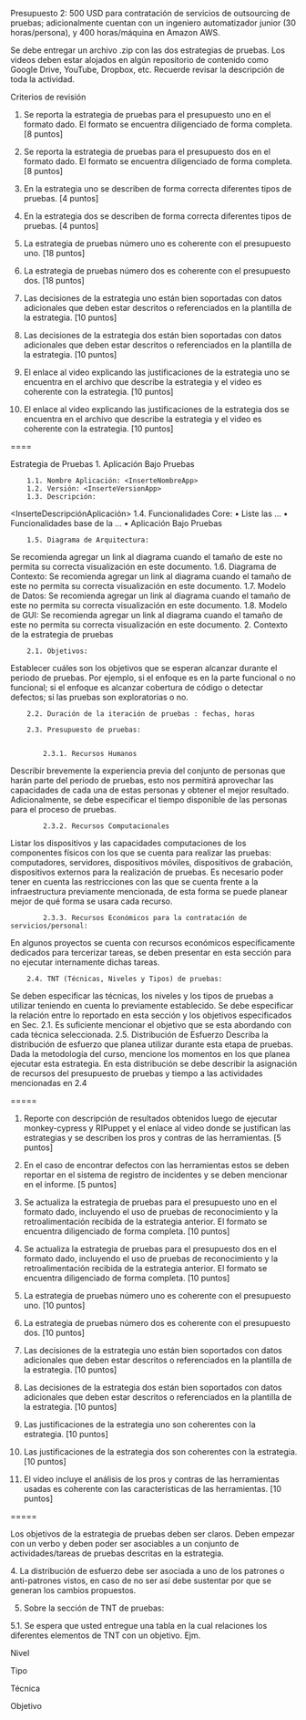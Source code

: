 Presupuesto 2: 500 USD para contratación de servicios de outsourcing de pruebas; adicionalmente cuentan con un ingeniero automatizador junior (30 horas/persona), y 400 horas/máquina en Amazon AWS.

Se debe entregar un archivo .zip con las dos estrategias de pruebas. Los videos deben estar alojados en algún repositorio de contenido como Google Drive, YouTube, Dropbox, etc. Recuerde revisar la descripción de toda la actividad.

Criterios de revisión

1. Se reporta la estrategia de pruebas para el presupuesto uno en el formato dado. El formato se encuentra diligenciado de forma completa. [8 puntos]

2. Se reporta la estrategia de pruebas para el presupuesto dos en el formato dado. El formato se encuentra diligenciado de forma completa. [8 puntos]

3. En la estrategia uno se describen de forma correcta diferentes tipos de pruebas. [4 puntos]

4. En la estrategia dos se describen de forma correcta diferentes tipos de pruebas. [4 puntos]

5. La estrategia de pruebas número uno es coherente con el presupuesto uno. [18 puntos]

6. La estrategia de pruebas número dos es coherente con el presupuesto dos. [18 puntos]

7. Las decisiones de la estrategia uno están bien soportadas con datos adicionales que deben estar descritos o referenciados en la plantilla de la estrategia. [10 puntos]

8. Las decisiones de la estrategia dos están bien soportadas con datos adicionales que deben estar descritos o referenciados en la plantilla de la estrategia. [10 puntos]

9. El enlace al video explicando las justificaciones de la estrategia uno se encuentra en el archivo que describe la estrategia y el video es coherente con la estrategia. [10 puntos]

10. El enlace al video explicando las justificaciones de la estrategia dos se encuentra en el archivo que describe la estrategia y el video es coherente con la estrategia. [10 puntos]

====

Estrategia de Pruebas 1. Aplicación Bajo Pruebas

        1.1. Nombre Aplicación: <InserteNombreApp>
        1.2. Versión: <InserteVersionApp>
        1.3. Descripción:

<InserteDescripciónAplicación>
1.4. Funcionalidades Core:
• Liste las …
• Funcionalidades base de la …
• Aplicación Bajo Pruebas

        1.5. Diagrama de Arquitectura:

<InserteDiagramaDeArquitectura>
Se recomienda agregar un link al diagrama cuando el tamaño de este no permita su correcta visualización en este documento.
        1.6. Diagrama de Contexto:
<InserteDiagramaDeContexto>
Se recomienda agregar un link al diagrama cuando el tamaño de este no permita su correcta visualización en este documento.
        1.7. Modelo de Datos:
<InserteModeloDeDatos>
Se recomienda agregar un link al diagrama cuando el tamaño de este no permita su correcta visualización en este documento.
        1.8. Modelo de GUI:
<InserteModeloDeGUI>
Se recomienda agregar un link al diagrama cuando el tamaño de este no permita su correcta visualización en este documento.
    2.  Contexto de la estrategia de pruebas

        2.1. Objetivos:

Establecer cuáles son los objetivos que se esperan alcanzar durante el periodo de pruebas. Por ejemplo, si el enfoque es en la parte funcional o no funcional; si el enfoque es alcanzar cobertura de código o detectar defectos; si las pruebas son exploratorias o no.

        2.2. Duración de la iteración de pruebas : fechas, horas

        2.3. Presupuesto de pruebas:


            2.3.1. Recursos Humanos

Describir brevemente la experiencia previa del conjunto de personas que harán parte del periodo de pruebas, esto nos permitirá aprovechar las capacidades de cada una de estas personas y obtener el mejor resultado. Adicionalmente, se debe especificar el tiempo disponible de las personas para el proceso de pruebas.

            2.3.2. Recursos Computacionales

Listar los dispositivos y las capacidades computaciones de los componentes físicos con los que se cuenta para realizar las pruebas: computadores, servidores, dispositivos móviles, dispositivos de grabación, dispositivos externos para la realización de pruebas.
Es necesario poder tener en cuenta las restricciones con las que se cuenta frente a la infraestructura previamente mencionada, de esta forma se puede planear mejor de qué forma se usara cada recurso.

            2.3.3. Recursos Económicos para la contratación de servicios/personal:

En algunos proyectos se cuenta con recursos económicos específicamente dedicados para tercerizar tareas, se deben presentar en esta sección para no ejecutar internamente dichas tareas.

        2.4. TNT (Técnicas, Niveles y Tipos) de pruebas:

Se deben especificar las técnicas, los niveles y los tipos de pruebas a utilizar teniendo en cuenta lo previamente establecido. Se debe especificar la relación entre lo reportado en esta sección y los objetivos especificados en Sec. 2.1. Es suficiente mencionar el objetivo que se esta abordando con cada técnica seleccionada.
2.5. Distribución de Esfuerzo
Describa la distribución de esfuerzo que planea utilizar durante esta etapa de pruebas. Dada la metodología del curso, mencione los momentos en los que planea ejecutar esta estrategia. En esta distribución se debe describir la asignación de recursos del presupuesto de pruebas y tiempo a las actividades mencionadas en 2.4

=====

1. Reporte con descripción de resultados obtenidos luego de ejecutar monkey-cypress y RIPuppet y el enlace al video donde se justifican las estrategias y se describen los pros y contras de las herramientas. [5 puntos]

2. En el caso de encontrar defectos con las herramientas estos se deben reportar en el sistema de registro de incidentes y se deben mencionar en el informe. [5 puntos]

3. Se actualiza la estrategia de pruebas para el presupuesto uno en el formato dado, incluyendo el uso de pruebas de reconocimiento y la retroalimentación recibida de la estrategia anterior. El formato se encuentra diligenciado de forma completa. [10 puntos]

4. Se actualiza la estrategia de pruebas para el presupuesto dos en el formato dado, incluyendo el uso de pruebas de reconocimiento y la retroalimentación recibida de la estrategia anterior. El formato se encuentra diligenciado de forma completa. [10 puntos]

5. La estrategia de pruebas número uno es coherente con el presupuesto uno. [10 puntos]

6. La estrategia de pruebas número dos es coherente con el presupuesto dos. [10 puntos]

7. Las decisiones de la estrategia uno están bien soportados con datos adicionales que deben estar descritos o referenciados en la plantilla de la estrategia. [10 puntos]

8. Las decisiones de la estrategia dos están bien soportados con datos adicionales que deben estar descritos o referenciados en la plantilla de la estrategia. [10 puntos]

9. Las justificaciones de la estrategia uno son coherentes con la estrategia. [10 puntos]

10. Las justificaciones de la estrategia dos son coherentes con la estrategia. [10 puntos]

11. El video incluye el análisis de los pros y contras de las herramientas usadas es coherente con las características de las herramientas. [10 puntos]

=====

Los objetivos de la estrategia de pruebas deben ser claros. Deben empezar con un verbo y deben poder ser asociables a un conjunto de actividades/tareas de pruebas descritas en la estrategia.

4​. La distribución de esfuerzo debe ser asociada a uno de los patrones o anti-patrones vistos, en caso de no ser así debe sustentar por que se generan los cambios propuestos.

5. S​obre la sección de TNT de pruebas:

5.1​. Se espera que usted entregue una tabla en la cual relaciones los diferentes elementos de TNT con un objetivo. Ejm.

Nivel

T​ipo

Técnica

O​bjetivo
